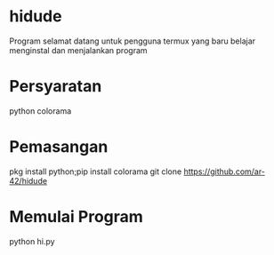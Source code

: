 # hidude
Program selamat datang untuk pengguna termux yang baru belajar menginstal dan menjalankan program

# Persyaratan
python
colorama

# Pemasangan
pkg install python;pip install colorama
git clone https://github.com/ar-42/hidude

# Memulai Program
python hi.py
